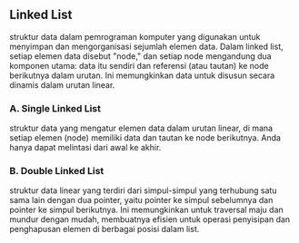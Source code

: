 ## Linked List

struktur data dalam pemrograman komputer yang digunakan 
untuk menyimpan dan mengorganisasi sejumlah elemen data.
Dalam linked list, setiap elemen data disebut "node," dan setiap
node mengandung dua komponen utama: data itu sendiri dan
referensi (atau tautan) ke node berikutnya dalam urutan. 
Ini memungkinkan data untuk disusun secara dinamis dalam 
urutan linear.

### A. Single Linked List

struktur data yang mengatur elemen data
dalam urutan linear, di mana setiap elemen (node) memiliki data
dan tautan ke node berikutnya. Anda hanya dapat melintasi
dari awal ke akhir.

### B. Double Linked List

struktur data linear yang terdiri dari simpul-simpul yang terhubung
satu sama lain dengan dua pointer, yaitu pointer ke simpul sebelumnya
dan pointer ke simpul berikutnya. Ini memungkinkan untuk traversal
maju dan mundur dengan mudah, membuatnya efisien untuk operasi
penyisipan dan penghapusan elemen di berbagai posisi dalam
list.
